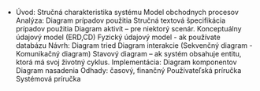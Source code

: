 * Úvod:    Stručná charakteristika systému                Model obchodnych procesov Analýza:    Diagram prípadov použitia                Stručná textová špecifikácia prípadov použitia                Diagram aktivít – pre niektorý scenár.                Konceptuálny údajový model (ERD,CD)                Fyzický údajový model - ak používate databázu Návrh:    Diagram tried                Diagram interakcie (Sekvenčný diagram - Komunikačný diagram)                Stavový diagram – ak systém obsahuje entitu, ktorá má svoj životný cyklus. Implementácia:    Diagram komponentov                                Diagram nasadenia Odhady:   časový, finančný Používateľská príručka Systémová príručka
